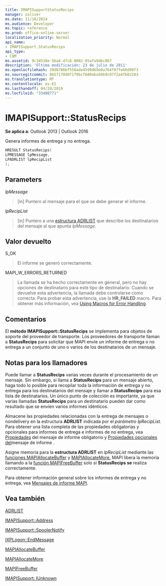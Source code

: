 ```yaml
---
title: IMAPISupportStatusRecips
manager: soliver
ms.date: 11/16/2014
ms.audience: Developer
ms.topic: reference
ms.prod: office-online-server
localization_priority: Normal
api_name:
- IMAPISupport.StatusRecips
api_type:
- COM
ms.assetid: 9c34538e-5ba4-47c8-8002-85afa9d6c067
description: 'Última modificación: 23 de julio de 2011'
ms.openlocfilehash: 39d8786bf558ade4599d69e0a764f87fe60d99f3
ms.sourcegitcommit: 8657170d071f9bcf680aba50b9c07f2a4fb82283
ms.translationtype: MT
ms.contentlocale: es-ES
ms.lasthandoff: 04/28/2019
ms.locfileid: "33408771"
---
```

# <a name="imapisupportstatusrecips"></a>IMAPISupport::StatusRecips

  
  
**Se aplica a**: Outlook 2013 | Outlook 2016 
  
Genera informes de entrega y no entrega.
  
```cpp
HRESULT StatusRecips(
LPMESSAGE lpMessage,
LPADRLIST lpRecipList
);
```

## <a name="parameters"></a>Parameters

 _lpMessage_
  
> [in] Puntero al mensaje para el que se debe generar el informe.
    
 _lpRecipList_
  
> [in] Puntero a una [estructura ADRLIST](adrlist.md) que describe los destinatarios del mensaje al que apunta  _lpMessage_.
    
## <a name="return-value"></a>Valor devuelto

S_OK 
  
> El informe se generó correctamente.
    
MAPI_W_ERRORS_RETURNED 
  
> La llamada se ha hecho correctamente en general, pero no hay opciones de destinatario para este tipo de destinatario. Cuando se devuelve esta advertencia, la llamada debe controlarse como correcta. Para probar esta advertencia, use la **HR_FAILED** macro. Para obtener más información, vea [Using Macros for Error Handling](using-macros-for-error-handling.md).
    
## <a name="remarks"></a>Comentarios

El **método IMAPISupport::StatusRecips** se implementa para objetos de soporte del proveedor de transporte. Los proveedores de transporte llaman a **StatusRecips** para solicitar que MAPI envíe un informe de entrega o no entrega a un conjunto de uno o varios de los destinatarios de un mensaje. 
  
## <a name="notes-to-callers"></a>Notas para los llamadores

Puede llamar a **StatusRecips** varias veces durante el procesamiento de un mensaje. Sin embargo, si llama a **StatusRecips** para un mensaje abierto, haga todo lo posible para recopilar toda la información de entrega y no entrega para los destinatarios del mensaje y llamar a **StatusRecips** para esa lista de destinatarios. Un único punto de colección es importante, ya que varias llamadas **StatusRecips** para un destinatario pueden dar como resultado que se envíen varios informes idénticos. 
  
Almacene las propiedades relacionadas con la entrega de mensajes o nondelivery en la estructura **ADRLIST** indicada por el _parámetro lpRecipList._ Para obtener una lista completa de las propiedades obligatorias y opcionales para informes de entrega e informes de no entrega, vea [Propiedades](required-report-message-properties.md) del mensaje de informe obligatorio y [Propiedades opcionales del](optional-report-message-properties.md)mensaje de informe . 
  
Asigne memoria para la **estructura ADRLIST** en _lpRecipList_ mediante las [funciones MAPIAllocateBuffer](mapiallocatebuffer.md) y [MAPIAllocateMore.](mapiallocatemore.md) MAPI libera la memoria llamando a la [función MAPIFreeBuffer](mapifreebuffer.md) solo si **StatusRecips se** realiza correctamente. 
  
Para obtener información general sobre los informes de entrega y no entrega, vea [Mensajes de informe MAPI](mapi-report-messages.md).
  
## <a name="see-also"></a>Vea también



[ADRLIST](adrlist.md)
  
[IMAPISupport::Address](imapisupport-address.md)
  
[IMAPISupport::SpoolerNotify](imapisupport-spoolernotify.md)
  
[IXPLogon::EndMessage](ixplogon-endmessage.md)
  
[MAPIAllocateBuffer](mapiallocatebuffer.md)
  
[MAPIAllocateMore](mapiallocatemore.md)
  
[MAPIFreeBuffer](mapifreebuffer.md)
  
[IMAPISupport: IUnknown](imapisupportiunknown.md)

